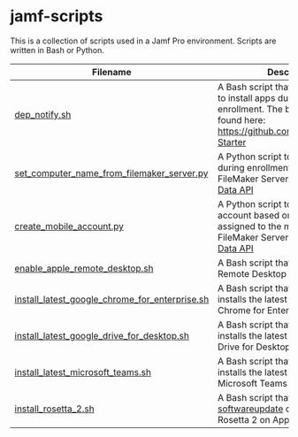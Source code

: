 # jamf-scripts
This is a collection of scripts used in a Jamf Pro environment. Scripts are written in Bash or Python.

| Filename | Description |
| ----------- | ----------- |
| [dep_notify.sh](https://github.com/ahrenwillms/jamf-scripts/blob/main/dep_notify.sh) | A Bash script that uses [DEPNotify](https://gitlab.com/Mactroll/DEPNotify) to install apps during Mac enrollment. The base script can be found here: https://github.com/jamf/DEPNotify-Starter |
| [set_computer_name_from_filemaker_server.py](https://github.com/ahrenwillms/jamf-scripts/blob/main/set_computer_name_from_filemaker_server.py) | A Python script to name a Mac during enrollment. Queries a FileMaker Server using FileMaker's [Data API](https://help.claris.com/en/data-api-guide/content/index.html) |
| [create_mobile_account.py](https://github.com/ahrenwillms/jamf-scripts/blob/main/create_mobile_account.py) | A Python script to create a mobile account based on the user assigned to the machine. Queries a FileMaker Server using FileMaker's [Data API](https://help.claris.com/en/data-api-guide/content/index.html) |
| [enable_apple_remote_desktop.sh](https://github.com/ahrenwillms/jamf-scripts/blob/main/enable_apple_remote_desktop.sh) | A Bash script that enables Apple Remote Desktop via the Jamf API |
| [install_latest_google_chrome_for_enterprise.sh](https://github.com/ahrenwillms/jamf-scripts/blob/main/install_latest_google_chrome_for_enterprise.sh) | A Bash script that downloads and installs the latest version of Google Chrome for Enterprise |
| [install_latest_google_drive_for_desktop.sh](https://github.com/ahrenwillms/jamf-scripts/blob/main/install_latest_google_drive_for_desktop.sh) | A Bash script that downloads and installs the latest version of Google Drive for Desktop |
| [install_latest_microsoft_teams.sh](https://github.com/ahrenwillms/jamf-scripts/blob/main/install_latest_microsoft_teams.sh) | A Bash script that downloads and installs the latest version of Microsoft Teams |
| [install_rosetta_2.sh](https://github.com/ahrenwillms/jamf-scripts/blob/main/install_rosetta_2.sh) | A Bash script that uses the [softwareupdate](https://ss64.com/osx/softwareupdate.html) command to install Rosetta 2 on Apple Silicon Macs |